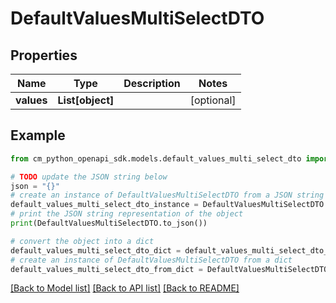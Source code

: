# DefaultValuesMultiSelectDTO


## Properties

Name | Type | Description | Notes
------------ | ------------- | ------------- | -------------
**values** | **List[object]** |  | [optional] 

## Example

```python
from cm_python_openapi_sdk.models.default_values_multi_select_dto import DefaultValuesMultiSelectDTO

# TODO update the JSON string below
json = "{}"
# create an instance of DefaultValuesMultiSelectDTO from a JSON string
default_values_multi_select_dto_instance = DefaultValuesMultiSelectDTO.from_json(json)
# print the JSON string representation of the object
print(DefaultValuesMultiSelectDTO.to_json())

# convert the object into a dict
default_values_multi_select_dto_dict = default_values_multi_select_dto_instance.to_dict()
# create an instance of DefaultValuesMultiSelectDTO from a dict
default_values_multi_select_dto_from_dict = DefaultValuesMultiSelectDTO.from_dict(default_values_multi_select_dto_dict)
```
[[Back to Model list]](../README.md#documentation-for-models) [[Back to API list]](../README.md#documentation-for-api-endpoints) [[Back to README]](../README.md)


